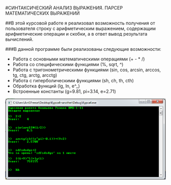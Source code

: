 #СИНТАКСИЧЕСКИЙ АНАЛИЗ ВЫРАЖЕНИЯ. ПАРСЕР МАТЕМАТИЧЕСКИХ ВЫРАЖЕНИЙ

##В этой курсовой работе я реализовал возможность получения от пользователя строку с арифметическим выражением, содержащим арифметические операции и скобки, а в ответ вывод результата вычислений.

###В данной программе были реализованы следующие возможности:
* Работа с основными математическими операциями (+ - * /)
* Работа со специфическими функциями (%, sqrt, ^)
* Работа с тригонометрическими функциями (sin, cos, arcsin, arccos, tg, ctg, arctg, arcctg)
* Работа с гиперболическими функциями (sh, ch, th, cth)
* Обработка функций (lg, ln, e^_)
* Встроенные константы (g=9.81, pi=3.14, e=2.71)

![view this cool version](https://raw.githubusercontent.com/aTastyCookie/mathematical-expression-parser/master/example.png)
